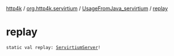 [http4k](../../index.md) / [org.http4k.servirtium](../index.md) / [UsageFromJava_servirtium](index.md) / [replay](./replay.md)

# replay

`static val replay: `[`ServirtiumServer`](../-servirtium-server/index.md)`!`